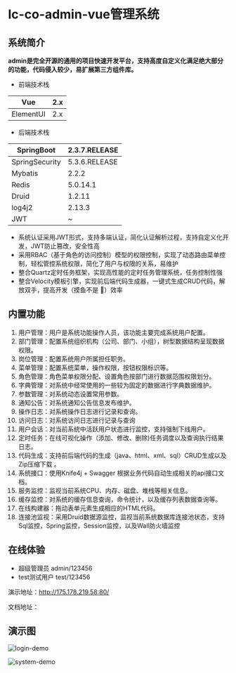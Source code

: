 # lc-co-admin-vue管理系统

## 系统简介

**admin是完全开源的通用的项目快速开发平台，支持高度自定义化满足绝大部分的功能，代码侵入较少，易扩展第三方组件库。**

- 前端技术栈

| Vue | 2.x |
| --- | --- |
| ElementUI | 2.x |
- 后端技术栈

| SpringBoot | 2.3.7.RELEASE |
| --- | --- |
| SpringSecurity | 5.3.6.RELEASE |
| Mybatis | 2.2.2 |
| Redis | 5.0.14.1 |
| Druid | 1.2.11 |
| log4j2 | 2.13.3 |
| JWT | ~ |
- 系统认证采用JWT形式，支持多端认证，简化认证解析过程，支持自定义化开发，JWT防止篡改，安全性高
- 采用RBAC（基于角色的访问控制）模型的权限控制，实现了动态路由菜单控制，轻松管控系统权限，简化了用户与权限的关系，易维护
- 整合Quartz定时任务框架，实现高性能的定时任务管理系统，任务控制性强
- 整合Velocity模板引擎，实现前后端代码生成器，一键式生成CRUD代码，解放双手，提高开发（摸鱼不是 👀）效率

## 内置功能

1. 用户管理：用户是系统功能操作人员，该功能主要完成系统用户配置。
2. 部门管理：配置系统组织机构（公司、部门、小组），树型数据结构呈现数据权限。
3. 岗位管理：配置系统用户所属担任职务。
4. 菜单管理：配置系统菜单，操作权限，按钮权限标识等。
5. 角色管理：角色菜单权限分配、设置角色按部门进行数据范围权限划分。
6. 字典管理：对系统中经常使用的一些较为固定的数据进行字典数据维护。
7. 参数管理：对系统动态设置常用参数。
8. 通知公告：对系统通知公告信息发布维护。
9. 操作日志：对系统操作日志进行记录和查询。
10. 访问日志：对系统访问日志进行记录与查询
11. 用户会话：对当前系统中活跃用户状态进行监控，支持强制下线用户。
12. 定时任务：在线可视化操作（添加、修改、删除)任务调度以及查询执行结果日志。
13. 代码生成：支持前后端代码的生成（java、html、xml、sql）CRUD生成以及Zip压缩下载 。
14. 系统接口：使用Knife4j + Swagger 根据业务代码自动生成相关的api接口文档。
15. 服务监控：监视当前系统CPU、内存、磁盘、堆栈等相关信息。
16. 缓存监控：对系统的缓存信息查询，命令统计，以及缓存列表数据查询等。
17. 在线构建器：拖动表单元素生成相应的HTML代码。
18. 连接池监视：采用Druid数据源监控，监视当前系统数据库连接池状态，支持Sql监控，Spring监控，Session监控，以及Wall防火墙监控

## 在线体验

- 超级管理员    admin/123456
- test测试用户   test/123456

演示地址：http://175.178.219.58:80/

文档地址：

## 演示图

![login-demo](https://lc-co-bucket.oss-cn-shenzhen.aliyuncs.com/items-images/lc-co-admin-vue-images/readme-images/login-demo.png)

![system-demo](https://lc-co-bucket.oss-cn-shenzhen.aliyuncs.com/items-images/lc-co-admin-vue-images/readme-images/system-demo.png)
